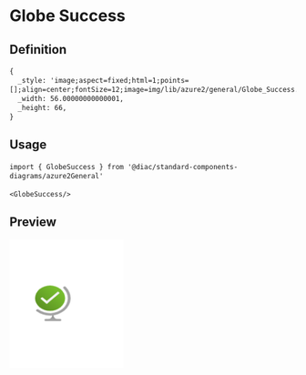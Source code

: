# Globe Success

## Definition

```
{
  _style: 'image;aspect=fixed;html=1;points=[];align=center;fontSize=12;image=img/lib/azure2/general/Globe_Success.svg;strokeColor=none;',
  _width: 56.00000000000001,
  _height: 66,
}
```

## Usage

```
import { GlobeSuccess } from '@diac/standard-components-diagrams/azure2General'

<GlobeSuccess/>
```

## Preview

<img src="./globe-success.png" width="200"/>
